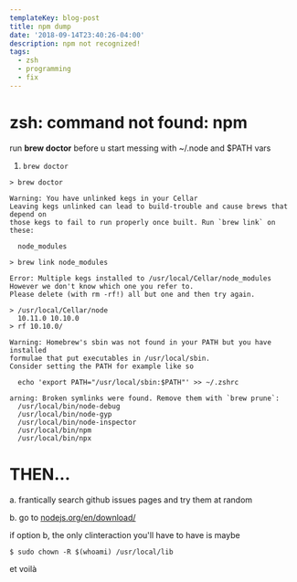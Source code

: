 ```yaml
---
templateKey: blog-post
title: npm dump
date: '2018-09-14T23:40:26-04:00'
description: npm not recognized!
tags:
  - zsh
  - programming
  - fix
---
```


# zsh: command not found: npm

<div class="note">
  run <b>brew doctor</b> before u start messing with ~/.node and $PATH vars
</div>

1. `brew doctor`

```
> brew doctor

Warning: You have unlinked kegs in your Cellar
Leaving kegs unlinked can lead to build-trouble and cause brews that depend on
those kegs to fail to run properly once built. Run `brew link` on these:

  node_modules

> brew link node_modules

Error: Multiple kegs installed to /usr/local/Cellar/node_modules
However we don't know which one you refer to.
Please delete (with rm -rf!) all but one and then try again.

> /usr/local/Cellar/node
  10.11.0 10.10.0
> rf 10.10.0/

Warning: Homebrew's sbin was not found in your PATH but you have installed
formulae that put executables in /usr/local/sbin.
Consider setting the PATH for example like so

  echo 'export PATH="/usr/local/sbin:$PATH"' >> ~/.zshrc

arning: Broken symlinks were found. Remove them with `brew prune`:
  /usr/local/bin/node-debug
  /usr/local/bin/node-gyp
  /usr/local/bin/node-inspector
  /usr/local/bin/npm
  /usr/local/bin/npx
```

# THEN...

  a. frantically search github issues pages and try them at random

  b. go to [nodejs.org/en/download/](https://nodejs.org/en/download/)

if option b, the only clinteraction you'll have to have is maybe

`$ sudo chown -R $(whoami) /usr/local/lib`

et voilà
